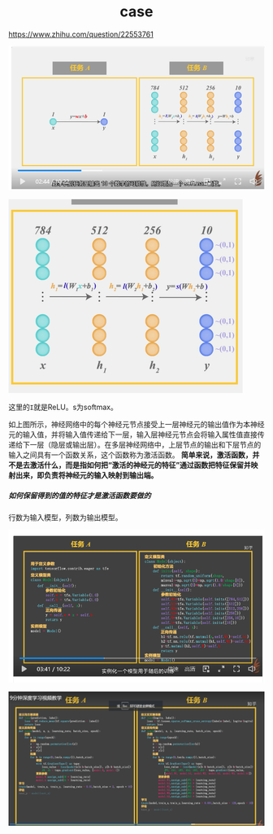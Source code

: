 <h1 align="center">case</h1>




https://www.zhihu.com/question/22553761



![image-20221019170401337](case.assets/image-20221019170401337.png)



![image-20221019165938839](case.assets/image-20221019165938839.png)



这里的`I`就是ReLU。s为softmax。



如上图所示，神经网络中的每个神经元节点接受上一层神经元的输出值作为本神经元的输入值，并将输入值传递给下一层，输入层神经元节点会将输入属性值直接传递给下一层（隐层或输出层）。在多层神经网络中，上层节点的输出和下层节点的输入之间具有一个函数关系，这个函数称为激活函数。
**简单来说，激活函数，并不是去激活什么，而是指如何把“激活的神经元的特征”通过函数把特征保留并映射出来，即负责将神经元的输入映射到输出端。**

##### 如何保留得到的值的特征才是激活函数要做的







行数为输入模型，列数为输出模型。

![image-20221019170510836](case.assets/image-20221019170510836.png)



![image-20221019172140134](case.assets/image-20221019172140134.png)